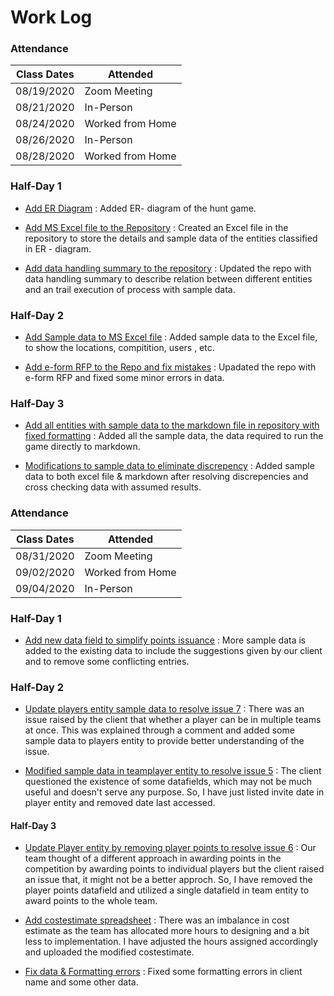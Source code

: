 # Work Log
### Attendance

| Class Dates | Attended |
|----------|-------------|
| 08/19/2020 | Zoom Meeting |
| 08/21/2020 | In-Person |
| 08/24/2020 | Worked from Home |
| 08/26/2020 | In-Person |
| 08/28/2020 | Worked from Home |

### Half-Day 1 

* [Add ER Diagram](https://github.com/sudheera96/Group-4--Hunt-game/commit/441fe276fcb3b7f61caebfe24a78512e7c4cba42) :
  Added ER- diagram of the hunt game.

* [Add MS Excel file to the Repository](https://github.com/sudheera96/Group-4--Hunt-game/commit/b3e4f921b2ac173ab4057077a89c8d788f67d3bf) :
  Created an Excel file in the repository to store the details and sample data of the entities classified in ER - diagram.

* [Add data handling summary to the repository](https://github.com/sudheera96/Group-4--Hunt-game/commit/b94ebdecfed6e6d2317bb143208415c4b0a99c5b) :
  Updated the repo with data handling summary to describe relation between different entities and an trail execution of process with sample data.

### Half-Day 2

* [Add Sample data to MS Excel file](https://github.com/sudheera96/Group-4--Hunt-game/commit/0da226f6b56726c9e6bd615caca5dc9e3a7d8ca1) :
  Added sample data to the Excel file, to show the locations, compitition, users , etc.

* [Add e-form RFP to the Repo and fix mistakes](https://github.com/sudheera96/Group-4--Hunt-game/commit/50e0652770684686234e1f5ec8fe797bc68e71dc) :
  Upadated the repo with e-form RFP and fixed some minor errors in data.

### Half-Day 3

* [Add all entities with sample data to the markdown file in repository with fixed formatting](https://github.com/sudheera96/Group-4--Hunt-game/commit/6fd91053c1fb9eec26d23c65de4e82ad6b44276d) :
  Added all the sample data, the data required to run the game directly to markdown.

* [Modifications to sample data to eliminate discrepency](https://github.com/sudheera96/Group-4--Hunt-game/commit/0110d752ef0cf2e25b8c67fe435bc3153c7eae09) :
  Added sample data to both excel file & markdown after resolving discrepencies and cross checking data with assumed results.
  
### Attendance

| Class Dates | Attended |
|----------|-------------|
| 08/31/2020 | Zoom Meeting |
| 09/02/2020 | Worked from Home |
| 09/04/2020 | In-Person |

### Half-Day 1

* [Add new data field to simplify points issuance](https://github.com/sudheera96/Group-4--Hunt-game/commit/c4fcf9ce6f12a2109e5793e4834a957c2d7cacb3) : More sample data is added to the existing data to include the suggestions given by our client and to remove some conflicting entries.
### Half-Day 2

* [Update players entity sample data to resolve issue 7](https://github.com/sudheera96/Group-4--Hunt-game/commit/4bec804a3596f304f927cfc6816aacd683b55fdb) : There was an issue raised by the client that whether a player can be in multiple teams at once. This was explained through a comment and added some sample data to players entity to provide better understanding of the issue.

* [Modified sample data in teamplayer entity to resolve issue 5](https://github.com/sudheera96/Group-4--Hunt-game/commit/18af5a36763af3755c076630be6032d48189b05b) : The client questioned the existence of some datafields, which may not be much useful and doesn't serve any purpose. So, I have just listed invite date in player entity and removed date last accessed.

#### Half-Day 3

* [Update Player entity by removing player points to resolve issue 6](https://github.com/sudheera96/Group-4--Hunt-game/commit/4ccca6cdd0384f686dbbbf9ef3d389f4a638f5e2) : Our team thought of a different approach in awarding points in the competition by awarding points to individual players but the client raised an issue that, it might not be a better approch. So, I have removed the player points datafield and utilized a single datafield in team entity to award points to the whole team.

* [Add costestimate spreadsheet](https://github.com/sudheera96/Group-4--Hunt-game/commit/528a9c6ed4de3730f6e5ccc22a0855065b305147) : There was an imbalance in cost estimate as the team has allocated more hours to designing and a bit less to implementation. I have adjusted the hours assigned accordingly and uploaded the modified costestimate.

* [Fix data & Formatting errors](https://github.com/sudheera96/Group-4--Hunt-game/commit/0047190ba798d913372d141717c156286b7bfc25) : Fixed some formatting errors in client name and some other data.
